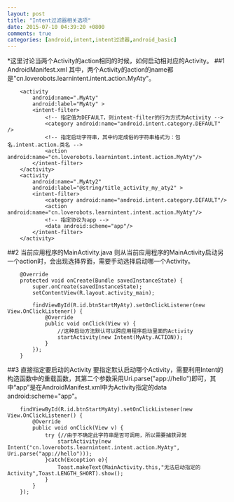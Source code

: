 ```yaml
---
layout: post
title: "Intent过滤器相关选项"
date: 2015-07-10 04:39:20 +0800
comments: true
categories: [android,intent,intent过滤器,android_basic]
---
```

*这里讨论当两个Activity的action相同的时候，如何启动相对应的Activity。
##1 AndroidManifest.xml
其中，两个Activity的action的name都是"cn.loverobots.learnintent.intent.action.MyAty"。
```
    <activity
        android:name=".MyAty"
        android:label="MyAty" >
        <intent-filter>
            <!-- 指定值为DEFAULT，则intent-filter的行为方式为Activity -->
            <category android:name="android.intent.category.DEFAULT" />
            <!-- 指定启动字符串，其中约定成俗的字符串格式为：包名.intent.action.类名 -->
            <action android:name="cn.loverobots.learnintent.intent.action.MyAty"/>
        </intent-filter>
    </activity>
    <activity
        android:name=".MyAty2"
        android:label="@string/title_activity_my_aty2" >
        <intent-filter>
            <category android:name="android.intent.category.DEFAULT"/>
            <action android:name="cn.loverobots.learnintent.intent.action.MyAty"/>
			<!-- 指定协议为app -->
            <data android:scheme="app"/>
        </intent-filter>
    </activity>
```
##2 当前应用程序的MainActivity.java
则从当前应用程序的MainActivity启动另一个action时，会出现选择界面，需要手动选择启动哪一个Activity。
```
    @Override
    protected void onCreate(Bundle savedInstanceState) {
        super.onCreate(savedInstanceState);
        setContentView(R.layout.activity_main);

        findViewById(R.id.btnStartMyAty).setOnClickListener(new View.OnClickListener() {
            @Override
            public void onClick(View v) {
                //这种启动方法默认可以跨应用程序启动里面的Activity
                startActivity(new Intent(MyAty.ACTION));
            }
        });
    }
```
##3 直接指定要启动的Activity
要指定默认启动哪个Activity，需要利用Intent的构造函数中的重载函数，其第二个参数采用Uri.parse("app://hello")即可，其中“app”是在AndroidManifest.xml中为Activity指定的data android:scheme="app"。
```
    findViewById(R.id.btnStartMyAty).setOnClickListener(new View.OnClickListener() {
        @Override
        public void onClick(View v) {
            try {//由于不确定此字符串是否可调用，所以需要捕获异常
                startActivity(new Intent("cn.loverobots.learnintent.intent.action.MyAty", Uri.parse("app://hello")));
            }catch(Exception e){
                Toast.makeText(MainActivity.this,"无法启动指定的Activity",Toast.LENGTH_SHORT).show();
            }
        }
    });
```

